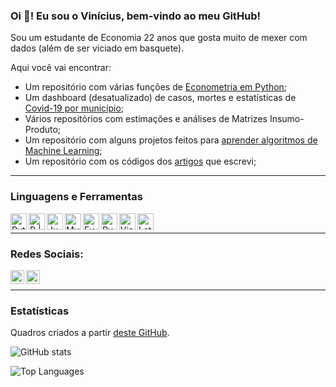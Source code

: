 ### Oi 👋! Eu sou o Vinícius, bem-vindo ao meu GitHub!

Sou um estudante de Economia 22 anos que gosta muito de mexer com dados (além de ser viciado em basquete).

Aqui você vai encontrar:

- Um repositório com várias funções de [Econometria em Python](https://github.com/vnery5/Econometria);
- Um dashboard (desatualizado) de casos, mortes e estatísticas de [Covid-19 por município](https://github.com/vnery5/Covid_19_por_Cidade);
- Vários repositórios com estimações e análises de Matrizes Insumo-Produto;
- Um repositório com alguns projetos feitos para [aprender algoritmos de Machine Learning](https://github.com/vnery5/Projetos_Pessoais_MachineLearning);
- Um repositório com os códigos dos [artigos](https://github.com/vnery5/Artigos) que escrevi;

----

### Linguagens e Ferramentas

<img align="left" alt="Python" width="26px" src="Prints/python.png" />
<img align="left" alt="R | RStudio" width="26px" src="Prints/rstudio.png" />
<img align="left" alt="Jupyter" width="26px" src="Prints/jupyter.svg" />
<img align="left" alt="MySQL" width="26px" src="Prints/mysql.png" />
<img align="left" alt="Excel" width="26px" src="Prints/excel.png" />
<img align="left" alt="Pycharm" width="26px" src="Prints/pycharm.png" />
<img align="left" alt="Visual Studio Code" width="26px" src="Prints/visual-studio-code.png" />
<img align="left" alt="Latex" width="26px" src="Prints/latex.png" />

</br>

----

### Redes Sociais:

[<img align="left" alt="Twitter" width="22px" src="Prints/twitter.svg" />][twitter]
[<img align="left" alt="LinkedIn" width="22px" src="Prints/linkedin.png" />][linkedin]

[twitter]: https://twitter.com/_vini_nery_
[linkedin]: https://www.linkedin.com/in/viniciusdealmeidaneryferreira/

</br>

----

### Estatísticas

Quadros criados a partir [deste GitHub](https://github.com/anuraghazra/github-readme-stats).

![GitHub stats](https://github-readme-stats.vercel.app/api?username=vnery5&hide=contribs,prs&count_private=true&show_icons=true&theme=dracula&hide_border=true)

![Top Languages](https://github-readme-stats.vercel.app/api/top-langs/?username=vnery5&layout=compact&theme=dracula&hide_border=true)
